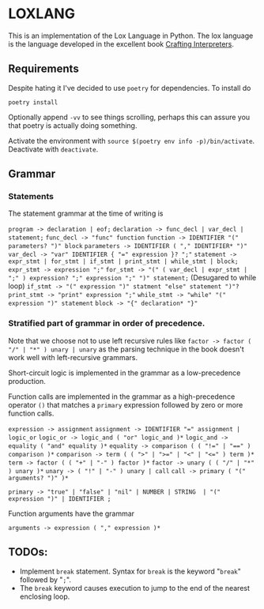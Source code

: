 # LOXLANG
This is an implementation of the Lox Language in Python. The lox language is the language developed in the excellent book [Crafting Interpreters](https://www.craftinginterpreters.com/). 

## Requirements 
Despite hating it I've decided to use `poetry` for dependencies. To install do

`poetry install` 

Optionally append `-vv` to see things scrolling, perhaps this can assure you that poetry is actually doing something.

Activate the environment with `source $(poetry env info -p)/bin/activate`. Deactivate with `deactivate`.


## Grammar

### Statements
The statement grammar at the time of writing is 

`program -> declaration | eof;`
`declaration -> func_decl | var_decl | statement;`
`func_decl -> "func" function`
`function -> IDENTIFIER "(" parameters? ")" block`
`parameters -> IDENTIFIER ( "," IDENTIFIER* ")"`
`var_decl -> "var" IDENTIFIER { "=" expression }? ";"`
`statement -> expr_stmt | for_stmt | if_stmt | print_stmt | while_stmt | block; `
`expr_stmt -> expression ";"`
`for_stmt -> "(" ( var_decl | expr_stmt | ";" ) expression? ";" expression ";" ")" statement;`  (Desugared to while loop)
`if_stmt -> "(" expression ")" statment "else" statement ")"?`
`print_stmt -> "print" expression ";"`
`while_stmt -> "while" "(" expression ")" statement`
`block -> "{" declaration* "}"`


### Stratified part of grammar in order of precedence. 

Note that we choose not to use 
left recursive rules like `factor -> factor ( "/" | "*" ) unary | unary` as the 
parsing technique in the book doesn't work well with left-recursive grammars.

Short-circuit logic is implemented in the grammar as a low-precedence production.

Function calls are implemented in the grammar as a high-precedence operator `()` 
that matches a `primary` expression followed by zero or more function calls.

`expression -> assignment`
`assignment -> IDENTIFIER "=" assignment | logic_or`
`logic_or -> logic_and ( "or" logic_and )*`
`logic_and -> equality ( "and" equality )*`
`equality -> comparison ( ( "!=" | "==" ) comparison )*`
`comparison -> term ( ( ">" | ">=" | "<" | "<=" ) term )*`
`term -> factor ( ( "+" | "-" ) factor )*`
`factor -> unary ( ( "/" | "*" ) unary )*`
`unary -> ( "!" | "-" ) unary | call`
`call -> primary ( "(" arguments? ")" )*`

`primary -> "true" | "false" | "nil" | NUMBER | STRING 
            | "(" expression ")" | IDENTIFIER ;`


Function arguments have the grammar 

`arguments -> expression ( "," expression )*`


## TODOs:
- Implement `break` statement. Syntax for `break` is the keyword "`break`" followed by "`;`". 
- The `break` keyword causes execution to jump to the end of the nearest enclosing loop.
